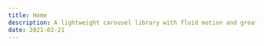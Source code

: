 ```yaml
---
title: Home
description: A lightweight carousel library with fluid motion and great swipe precision
date: 2021-02-21
---
```

